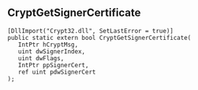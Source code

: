 ## CryptGetSignerCertificate

```
[DllImport("Crypt32.dll", SetLastError = true)]
public static extern bool CryptGetSignerCertificate(
   IntPtr hCryptMsg,
   uint dwSignerIndex,
   uint dwFlags,
   IntPtr ppSignerCert,
   ref uint pdwSignerCert
);
```

